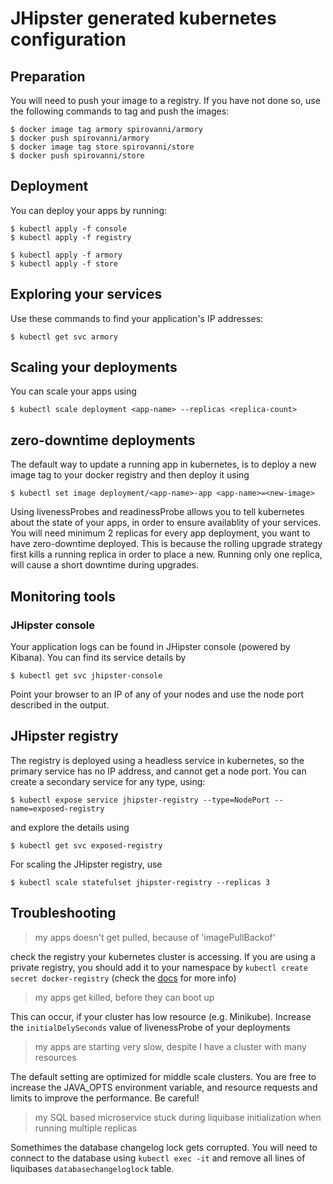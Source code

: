 # JHipster generated kubernetes configuration

## Preparation

You will need to push your image to a registry. If you have not done so, use the following commands to tag and push the images:

```
$ docker image tag armory spirovanni/armory
$ docker push spirovanni/armory
$ docker image tag store spirovanni/store
$ docker push spirovanni/store
```

## Deployment

You can deploy your apps by running:

```
$ kubectl apply -f console
$ kubectl apply -f registry

$ kubectl apply -f armory
$ kubectl apply -f store
```

## Exploring your services


Use these commands to find your application's IP addresses:

```
$ kubectl get svc armory
```

## Scaling your deployments

You can scale your apps using 

```
$ kubectl scale deployment <app-name> --replicas <replica-count>
```

## zero-downtime deployments

The default way to update a running app in kubernetes, is to deploy a new image tag to your docker registry and then deploy it using

```
$ kubectl set image deployment/<app-name>-app <app-name>=<new-image> 
```

Using livenessProbes and readinessProbe allows you to tell kubernetes about the state of your apps, in order to ensure availablity of your services. You will need minimum 2 replicas for every app deployment, you want to have zero-downtime deployed. This is because the rolling upgrade strategy first kills a running replica in order to place a new. Running only one replica, will cause a short downtime during upgrades.

## Monitoring tools

### JHipster console

Your application logs can be found in JHipster console (powered by Kibana). You can find its service details by
```
$ kubectl get svc jhipster-console
```

Point your browser to an IP of any of your nodes and use the node port described in the output.

## JHipster registry

The registry is deployed using a headless service in kubernetes, so the primary service has no IP address, and cannot get a node port. You can create a secondary service for any type, using:

```
$ kubectl expose service jhipster-registry --type=NodePort --name=exposed-registry
```

and explore the details using

```
$ kubectl get svc exposed-registry
```

For scaling the JHipster registry, use

```
$ kubectl scale statefulset jhipster-registry --replicas 3
```


## Troubleshooting

> my apps doesn't get pulled, because of 'imagePullBackof'

check the registry your kubernetes cluster is accessing. If you are using a private registry, you should add it to your namespace by `kubectl create secret docker-registry` (check the [docs](https://kubernetes.io/docs/tasks/configure-pod-container/pull-image-private-registry/) for more info)

> my apps get killed, before they can boot up

This can occur, if your cluster has low resource (e.g. Minikube). Increase the `initialDelySeconds` value of livenessProbe of your deployments

> my apps are starting very slow, despite I have a cluster with many resources

The default setting are optimized for middle scale clusters. You are free to increase the JAVA_OPTS environment variable, and resource requests and limits to improve the performance. Be careful!


> my SQL based microservice stuck during liquibase initialization when running multiple replicas

Somethimes the database changelog lock gets corrupted. You will need to connect to the database using `kubectl exec -it` and remove all lines of liquibases `databasechangeloglock` table.
